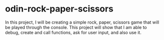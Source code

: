 # odin-rock-paper-scissors
In this project, I will be creating a simple rock, paper, scissors game that will be played through the console.
This project will show that I am able to debug, create and call functions, ask for user input, and also use it.